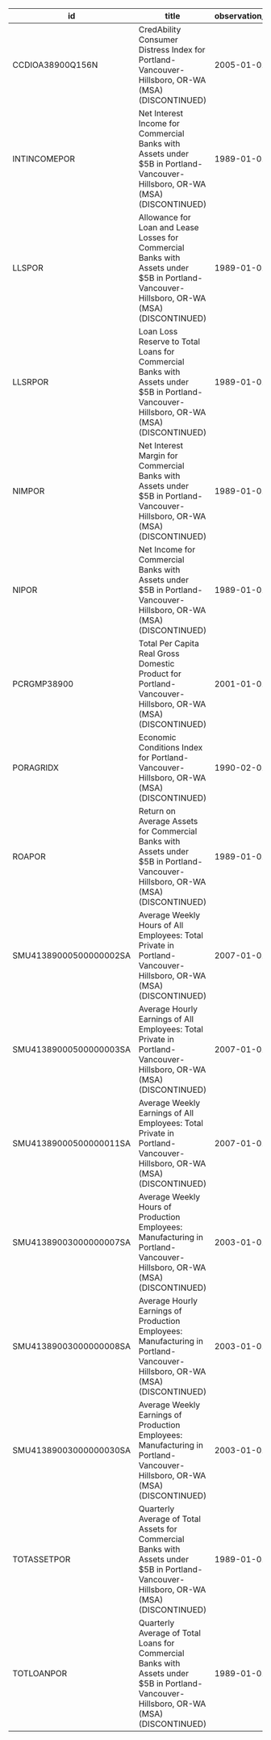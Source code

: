 | id                     | title                                                                                                                                      | observation_start   | observation_end   |
|------------------------|--------------------------------------------------------------------------------------------------------------------------------------------|---------------------|-------------------|
| CCDIOA38900Q156N       | CredAbility Consumer Distress Index for Portland-Vancouver-Hillsboro, OR-WA (MSA) (DISCONTINUED)                                           | 2005-01-01          | 2013-01-01        |
| INTINCOMEPOR           | Net Interest Income for Commercial Banks with Assets under $5B in Portland-Vancouver-Hillsboro, OR-WA (MSA) (DISCONTINUED)                 | 1989-01-01          | 2020-07-01        |
| LLSPOR                 | Allowance for Loan and Lease Losses for Commercial Banks with Assets under $5B in Portland-Vancouver-Hillsboro, OR-WA (MSA) (DISCONTINUED) | 1989-01-01          | 2020-07-01        |
| LLSRPOR                | Loan Loss Reserve to Total Loans for Commercial Banks with Assets under $5B in Portland-Vancouver-Hillsboro, OR-WA (MSA) (DISCONTINUED)    | 1989-01-01          | 2020-07-01        |
| NIMPOR                 | Net Interest Margin for Commercial Banks with Assets under $5B in Portland-Vancouver-Hillsboro, OR-WA (MSA) (DISCONTINUED)                 | 1989-01-01          | 2020-07-01        |
| NIPOR                  | Net Income for Commercial Banks with Assets under $5B in Portland-Vancouver-Hillsboro, OR-WA (MSA) (DISCONTINUED)                          | 1989-01-01          | 2020-07-01        |
| PCRGMP38900            | Total Per Capita Real Gross Domestic Product for Portland-Vancouver-Hillsboro, OR-WA (MSA) (DISCONTINUED)                                  | 2001-01-01          | 2017-01-01        |
| PORAGRIDX              | Economic Conditions Index for Portland-Vancouver-Hillsboro, OR-WA (MSA) (DISCONTINUED)                                                     | 1990-02-01          | 2019-12-01        |
| ROAPOR                 | Return on Average Assets for Commercial Banks with Assets under $5B in Portland-Vancouver-Hillsboro, OR-WA (MSA) (DISCONTINUED)            | 1989-01-01          | 2020-07-01        |
| SMU41389000500000002SA | Average Weekly Hours of All Employees: Total Private in Portland-Vancouver-Hillsboro, OR-WA (MSA) (DISCONTINUED)                           | 2007-01-01          | 2022-03-01        |
| SMU41389000500000003SA | Average Hourly Earnings of All Employees: Total Private in Portland-Vancouver-Hillsboro, OR-WA (MSA) (DISCONTINUED)                        | 2007-01-01          | 2022-03-01        |
| SMU41389000500000011SA | Average Weekly Earnings of All Employees: Total Private in Portland-Vancouver-Hillsboro, OR-WA (MSA) (DISCONTINUED)                        | 2007-01-01          | 2022-03-01        |
| SMU41389003000000007SA | Average Weekly Hours of Production Employees: Manufacturing in Portland-Vancouver-Hillsboro, OR-WA (MSA) (DISCONTINUED)                    | 2003-01-01          | 2022-03-01        |
| SMU41389003000000008SA | Average Hourly Earnings of Production Employees: Manufacturing in Portland-Vancouver-Hillsboro, OR-WA (MSA) (DISCONTINUED)                 | 2003-01-01          | 2022-03-01        |
| SMU41389003000000030SA | Average Weekly Earnings of Production Employees: Manufacturing in Portland-Vancouver-Hillsboro, OR-WA (MSA) (DISCONTINUED)                 | 2003-01-01          | 2022-03-01        |
| TOTASSETPOR            | Quarterly Average of Total Assets for Commercial Banks with Assets under $5B in Portland-Vancouver-Hillsboro, OR-WA (MSA) (DISCONTINUED)   | 1989-01-01          | 2020-07-01        |
| TOTLOANPOR             | Quarterly Average of Total Loans for Commercial Banks with Assets under $5B in Portland-Vancouver-Hillsboro, OR-WA (MSA) (DISCONTINUED)    | 1989-01-01          | 2020-07-01        |